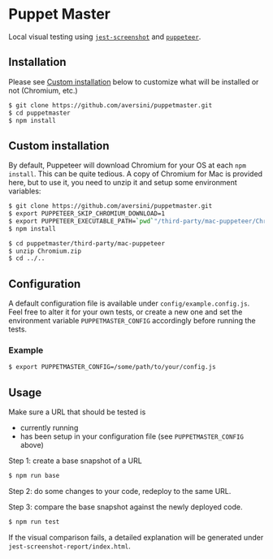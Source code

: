 # Puppet Master

Local visual testing using [`jest-screenshot`](https://www.npmjs.com/package/jest-screenshot) and [`puppeteer`](https://www.npmjs.com/package/puppeteer).

## Installation

Please see [Custom installation](#custom_installation) below to customize what will be installed or not (Chromium, etc.)
```bash
$ git clone https://github.com/aversini/puppetmaster.git
$ cd puppetmaster
$ npm install
```

## Custom installation
By default, Puppeteer will download Chromium for your OS at each `npm install`. This can be quite tedious.
A copy of Chromium for Mac is provided here, but to use it, you need to unzip it and setup some environment variables:
```bash
$ git clone https://github.com/aversini/puppetmaster.git
$ export PUPPETEER_SKIP_CHROMIUM_DOWNLOAD=1
$ export PUPPETEER_EXECUTABLE_PATH=`pwd`"/third-party/mac-puppeteer/Chromium.app/Contents/MacOS/Chromium"
$ npm install

$ cd puppetmaster/third-party/mac-puppeteer
$ unzip Chromium.zip
$ cd ../..
```


## Configuration
A default configuration file is available under `config/example.config.js`. Feel free to alter it for your own tests, or create a new one and set the environment variable `PUPPETMASTER_CONFIG` accordingly before running the tests.

### Example
```bash
$ export PUPPETMASTER_CONFIG=/some/path/to/your/config.js
```


## Usage
Make sure a URL that should be tested is

- currently running
- has been setup in your configuration file (see `PUPPETMASTER_CONFIG` above)

Step 1: create a base snapshot of a URL
```bash
$ npm run base
```

Step 2: do some changes to your code, redeploy to the same URL.

Step 3: compare the base snapshot against the newly deployed code.
```bash
$ npm run test
```

If the visual comparison fails, a detailed explanation will be generated under `jest-screenshot-report/index.html`.
